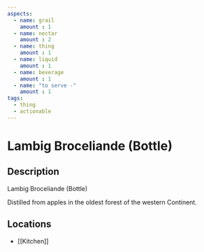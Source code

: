 ```yaml
---
aspects: 
  - name: grail
    amount : 1
  - name: nectar
    amount : 2
  - name: thing
    amount : 1
  - name: liquid
    amount : 1
  - name: beverage
    amount : 1
  - name: "to serve -"
    amount : 1
tags:
  - thing
  - actionable
---
```


# Lambig Broceliande (Bottle)

## Description
Lambig Broceliande (Bottle)

Distilled from apples in the oldest forest of the western Continent.
## Locations
- [[Kitchen]]